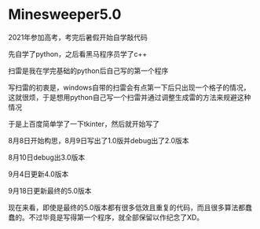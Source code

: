 # Minesweeper5.0
2021年参加高考，考完后暑假开始自学敲代码

先自学了python，之后看黑马程序员学了c++

扫雷是我在学完基础的python后自己写的第一个程序

写扫雷的初衷是，windows自带的扫雷会有点第一下后只出现一个格子的情况，这就很烦，于是想用python自己写一个扫雷并通过调整生成雷的方法来规避这种情况

于是上百度简单学了一下tkinter，然后就开始写了


8月8日开始构思，8月9日写出了1.0版并debug出了2.0版本

8月10日debug出3.0版本

9月4日更新4.0版本

9月18日更新最终的5.0版本


现在来看，即使是最终的5.0版本都有很多低效且重复的代码，而且很多算法都蠢蠢的。不过毕竟是写得第一个程序，就全部保留以作纪念了XD。
